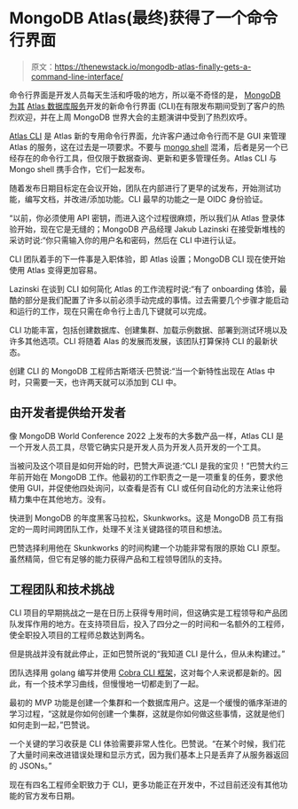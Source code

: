 # MongoDB Atlas(最终)获得了一个命令行界面

> 原文：<https://thenewstack.io/mongodb-atlas-finally-gets-a-command-line-interface/>

命令行界面是开发人员每天生活和呼吸的地方，所以毫不奇怪的是， [MongoDB 为其](https://www.mongodb.com/blog/post/mongodb-announces-new-atlas-cli) [Atlas 数据库服务](https://www.mongodb.com/atlas)开发的新命令行界面 (CLI)在有限发布期间受到了客户的热烈欢迎，并在上周 MongoDB 世界大会的主题演讲中受到了热烈欢呼。

[Atlas CLI](https://www.mongodb.com/docs/atlas/cli/stable/) 是 Atlas 新的专用命令行界面，允许客户通过命令行而不是 GUI 来管理 Atlas 的服务，这在过去是一项要求。不要与 [mongo shell](https://www.mongodb.com/docs/mongodb-shell/) 混淆，后者是另一个已经存在的命令行工具，但仅限于数据查询、更新和更多管理任务。Atlas CLI 与 Mongo shell 携手合作，它们一起发布。

随着发布日期目标定在会议开始，团队在内部进行了更早的试发布，开始测试功能，编写文档，并改进/添加功能。CLI 最早的功能之一是 OIDC 身份验证。

“以前，你必须使用 API 密钥，而进入这个过程很麻烦，所以我们从 Atlas 登录体验开始，现在它是无缝的；MongoDB 产品经理 Jakub Lazinski 在接受新堆栈的采访时说:“你只需输入你的用户名和密码，然后在 CLI 中进行认证。

CLI 团队着手的下一件事是入职体验，即 Atlas 设置；MongoDB CLI 现在使开始使用 Atlas 变得更加容易。

Lazinski 在谈到 CLI 如何简化 Atlas 的工作流程时说:“有了 onboarding 体验，最酷的部分是我们配置了许多以前必须手动完成的事情。过去需要几个步骤才能启动和运行的工作，现在只需在命令行上击几下键就可以完成。

CLI 功能丰富，包括创建数据库、创建集群、加载示例数据、部署到测试环境以及许多其他选项。CLI 将随着 Alas 的发展而发展，该团队打算保持 CLI 的最新状态。

创建 CLI 的 MongoDB 工程师古斯塔沃·巴赞说:“当一个新特性出现在 Atlas 中时，只需要一天，也许两天就可以添加到 CLI 中。

## **由开发者提供给开发者**

像 MongoDB World Conference 2022 上发布的大多数产品一样，Atlas CLI 是一个开发人员工具，尽管它确实只是开发人员为开发人员开发的一个工具。

当被问及这个项目是如何开始的时，巴赞大声说道:“CLI 是我的宝贝！”巴赞大约三年前开始在 MongoDB 工作。他最初的工作职责之一是一项重复的任务，要求他使用 GUI，并促使他四处询问，以查看是否有 CLI 或任何自动化的方法来让他将精力集中在其他地方。没有。

快进到 MongoDB 的年度黑客马拉松，Skunkworks。这是 MongoDB 员工有指定的一周时间跨团队工作，处理不关注关键路径的项目和想法。

巴赞选择利用他在 Skunkworks 的时间构建一个功能非常有限的原始 CLI 原型。虽然精简，但它有足够的能力获得产品和工程领导团队的支持。

## **工程团队和技术挑战**

CLI 项目的早期挑战之一是在日历上获得专用时间，但这确实是工程领导和产品团队发挥作用的地方。在支持项目后，投入了四分之一的时间和一名额外的工程师，使全职投入项目的工程师总数达到两名。

但是挑战并没有就此停止，正如巴赞所说的“我知道 CLI 是什么，但从未构建过。”

团队选择用 golang 编写并使用 [Cobra CLI 框架](https://cobra.dev/)，这对每个人来说都是新的。因此，有一个技术学习曲线，但慢慢地一切都走到了一起。

最初的 MVP 功能是创建一个集群和一个数据库用户。这是一个缓慢的循序渐进的学习过程，“这就是你如何创建一个集群，这就是你如何做这些事情，这就是他们如何走到一起，”巴赞说。

一个关键的学习收获是 CLI 体验需要非常人性化。巴赞说。“在某个时候，我们花了大量时间来改进错误处理和显示方式，因为我们基本上只是丢弃了从服务器返回的 JSONs。”

现在有四名工程师全职致力于 CLI，更多功能正在开发中，不过目前还没有其他功能的官方发布日期。

<svg xmlns:xlink="http://www.w3.org/1999/xlink" viewBox="0 0 68 31" version="1.1"><title>Group</title> <desc>Created with Sketch.</desc></svg>